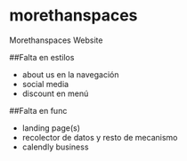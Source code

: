 # morethanspaces
Morethanspaces Website

##Falta en estilos
- about us en la navegación
- social media
- discount en menú

##Falta en func
- landing page(s)
- recolector de datos y resto de mecanismo
- calendly business
